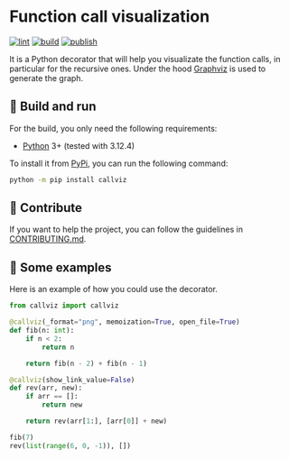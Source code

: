 # Function call visualization

[![lint](https://github.com/theobori/callviz/actions/workflows/lint.yml/badge.svg)](https://github.com/theobori/callviz/actions/workflows/lint.yml) [![build](https://github.com/theobori/callviz/actions/workflows/build.yml/badge.svg)](https://github.com/theobori/callviz/actions/workflows/build.yml) [![publish](https://github.com/theobori/callviz/actions/workflows/publish.yml/badge.svg)](https://github.com/theobori/callviz/actions/workflows/publish.yml)

It is a Python decorator that will help you visualizate the function calls, in particular for the recursive ones. Under the hood [Graphviz](https://graphviz.org/) is used to generate the graph.

## 📖 Build and run

For the build, you only need the following requirements:

- [Python](https://www.python.org/downloads/) 3+ (tested with 3.12.4)

To install it from [PyPi](https://pypi.org), you can run the following command:

```bash
python -m pip install callviz
```

## 🤝 Contribute

If you want to help the project, you can follow the guidelines in [CONTRIBUTING.md](./CONTRIBUTING.md).

## 📎 Some examples

Here is an example of how you could use the decorator.

```py
from callviz import callviz

@callviz(_format="png", memoization=True, open_file=True)
def fib(n: int):
    if n < 2:
        return n

    return fib(n - 2) + fib(n - 1)

@callviz(show_link_value=False)
def rev(arr, new):
    if arr == []:
        return new

    return rev(arr[1:], [arr[0]] + new)

fib(7)
rev(list(range(6, 0, -1)), [])
```
